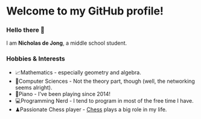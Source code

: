 # Welcome to my GitHub profile!
### Hello there 👋
I am **Nicholas de Jong**, a middle school student.
### Hobbies & Interests
- 📈Mathematics - especially geometry and algebra.
- 💾Computer Sciences - Not the theory part, though (well, the networking seems alright).
- 🎹Piano - I've been playing since 2014!
- 💻Programming Nerd - I tend to program in most of the free time I have.
- ♟Passionate Chess player - [Chess](https://lichess.org/nickacide) plays a big role in my life.
